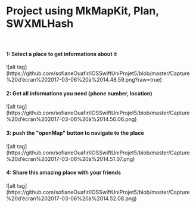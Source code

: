 <h1>Project using MkMapKit, Plan, SWXMLHash</h1>
<br>
<h4>1: Select a place to get informations about it </h4>
![alt tag](https://github.com/sofianeOuafir/iOSSwiftUniProjet5/blob/master/Capture%20d’écran%202017-03-06%20à%2014.48.59.png?raw=true)
<h4>2: Get all informations you need (phone number, location)</h4>
![alt tag](https://github.com/sofianeOuafir/iOSSwiftUniProjet5/blob/master/Capture%20d’écran%202017-03-06%20à%2014.50.06.png)
<br>
<h4>3: push the "openMap" button to navigate to the place</h4>
![alt tag](https://github.com/sofianeOuafir/iOSSwiftUniProjet5/blob/master/Capture%20d’écran%202017-03-06%20à%2014.51.07.png)
<h4>4: Share this amazing place with your friends</h4>
![alt tag](https://github.com/sofianeOuafir/iOSSwiftUniProjet5/blob/master/Capture%20d’écran%202017-03-06%20à%2014.52.08.png)
